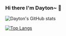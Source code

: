### Hi there I'm Dayton~ 👋

![Dayton's GitHub stats](https://github-readme-stats.vercel.app/api?username=spursforever&count_private=true&show_icons=true&theme=gruvbox)

[![Top Langs](https://github-readme-stats.vercel.app/api/top-langs/?username=spursforever&layout=compact&theme=solarized-light)](https://github.com/spursforever/github-readme-stats)

<!--
**spursforever/spursforever** is a ✨ _special_ ✨ repository because its `README.md` (this file) appears on your GitHub profile.

Here are some ideas to get you started:

- 🔭 I’m currently working on ...
- 🌱 I’m currently learning ...
- 👯 I’m looking to collaborate on ...
- 🤔 I’m looking for help with ...
- 💬 Ask me about ...
- 📫 How to reach me: ...
- 😄 Pronouns: ...
- ⚡ Fun fact: ...
-->
